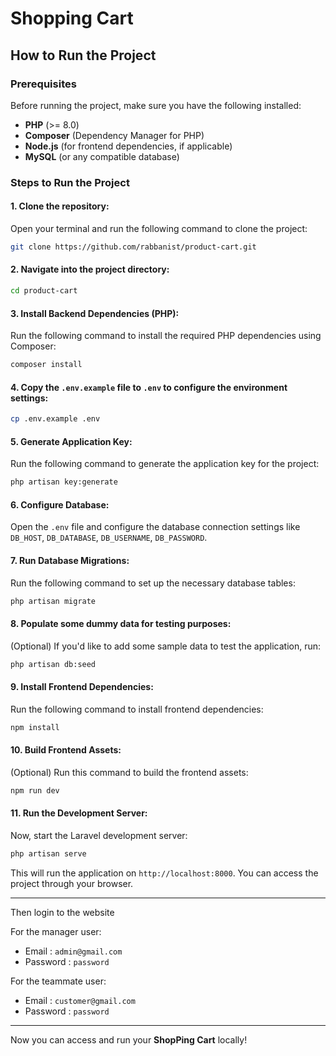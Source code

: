 # Shopping Cart

## How to Run the Project

### Prerequisites

Before running the project, make sure you have the following installed:

- **PHP** (>= 8.0)
- **Composer** (Dependency Manager for PHP)
- **Node.js** (for frontend dependencies, if applicable)
- **MySQL** (or any compatible database)

### Steps to Run the Project

#### 1. Clone the repository:

Open your terminal and run the following command to clone the project:

```bash
git clone https://github.com/rabbanist/product-cart.git
```

#### 2. Navigate into the project directory:

```bash
cd product-cart
```

#### 3. Install Backend Dependencies (PHP):

Run the following command to install the required PHP dependencies using Composer:

```bash
composer install
```

#### 4. Copy the `.env.example` file to `.env` to configure the environment settings:

```bash
cp .env.example .env
```

#### 5. Generate Application Key:

Run the following command to generate the application key for the project:

```bash
php artisan key:generate
```

#### 6. Configure Database:

Open the `.env` file and configure the database connection settings like `DB_HOST`, `DB_DATABASE`, `DB_USERNAME`, `DB_PASSWORD`.

#### 7. Run Database Migrations:

Run the following command to set up the necessary database tables:

```bash
php artisan migrate
```

#### 8. Populate some dummy data for testing purposes:

(Optional) If you'd like to add some sample data to test the application, run:

```bash
php artisan db:seed
```

#### 9. Install Frontend Dependencies:

Run the following command to install frontend dependencies:

```bash
npm install
```

#### 10. Build Frontend Assets:

(Optional) Run this command to build the frontend assets:

```bash
npm run dev
```

#### 11. Run the Development Server:

Now, start the Laravel development server:

```bash
php artisan serve
```

This will run the application on `http://localhost:8000`. You can access the project through your browser.

---

Then login to the website 

For the manager user:
- Email : `admin@gmail.com`
- Password : `password`

For the teammate user:
- Email : `customer@gmail.com`
- Password : `password`


---

Now you can access and run your **ShopPing Cart** locally!
